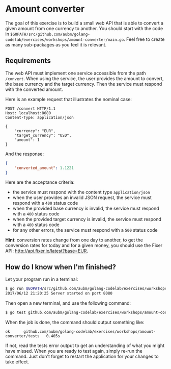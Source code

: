 # Amount converter

The goal of this exercise is to build a small web API that is able to convert a given amount from one currency to another.
You should start with the code in `$GOPATH/src/github.com/aubm/golang-codelab/exercises/workshops/amount-converter/main.go`.
Feel free to create as many sub-packages as you feel it is relevant.

## Requirements

The web API must implement one service accessible from the path `/convert`.
When using the service, the user provides the amount to convert, the base currency and the target currency.
Then the service must respond with the converted amount.

Here is an example request that illustrates the nominal case:

```http
POST /convert HTTP/1.1
Host: localhost:8080
Content-Type: application/json

{
	"currency": "EUR",
	"target_currency": "USD",
	"amount": 1
}
```

And the response:

```json
{
    "converted_amount": 1.1221
}
```

Here are the acceptance criteria:

- the service must respond with the content type `application/json`
- when the user provides an invalid JSON request, the service must respond with a `400` status code
- when the provided base currency is invalid, the service must respond with a `400` status code
- when the provided target currency is invalid, the service must respond with a `400` status code
- for any other errors, the service must respond with a `500` status code

**Hint**: conversion rates change from one day to another, to get the conversion rates for today and for a given money, you should use the Fixer API: http://api.fixer.io/latest?base=EUR.

## How do I know when I'm finished?

Let your program run in a terminal:

```bash
$ go run $GOPATH/src/github.com/aubm/golang-codelab/exercises/workshops/amount-converter/*.go
2017/06/12 21:20:25 Server started on port 8080
```

Then open a new terminal, and use the following command:

```bash
$ go test github.com/aubm/golang-codelab/exercises/workshops/amount-converter/tests
```

When the job is done, the command should output something like:

```
ok  	github.com/aubm/golang-codelab/exercises/workshops/amount-converter/tests	0.405s
```

If not, read the tests error output to get an understanding of what you might have missed.
When you are ready to test again, simply re-run the command. Just don't forget to restart the application for your
changes to take effect.

